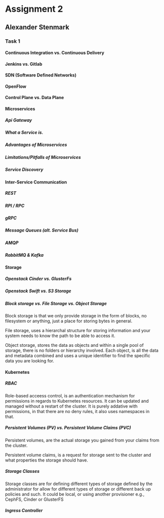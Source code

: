 Assignment 2
======
## Alexander Stenmark
### Task 1
#### Continuous Integration vs. Continuous Delivery
#### Jenkins vs. Gitlab
#### SDN (Software Defined Networks)
#### OpenFlow
#### Control Plane vs. Data Plane
#### Microservices
##### *Api Gateway*
##### *What a Service is.*
##### *Advantages of Microservices*
##### *Limitations/Pitfalls of Microservices*
##### *Service Discovery*
#### Inter-Service Communication
##### *REST*
##### *RPI / RPC*
##### *gRPC*
##### *Message Queues (alt. Service Bus)*
##### *AMQP*
##### *RabbitMQ & Kafka*
#### Storage
##### *Openstack Cinder vs. GlusterFs*
##### *Openstack Swift vs. S3 Storage*
##### *Block storage vs. File Storage vs. Object Storage*
Block storage is that we only provide storage in the form of blocks, no filesystem or anything, just a place for storing bytes in general.

File storage, uses a hierarchal structure for storing information and your system needs to know the path to be able to access it.

Object storage, stores the data as objects and within a single pool of storage, there is no folders or hierarchy involved. Each object, is all the data and metadata combined and uses a unique identifier to find the specific data you are looking for.
#### Kubernetes
##### *RBAC*
Role-based acceess control, is an authentication mechanism for permissions in regards to Kubernetes resources. It can be updated and managed without a restart of the cluster. It is purely addative with permissions, in that there are no deny rules, it also uses namespaces in that.
##### *Persistent Volumes (PV) vs. Persistent Volume Claims (PVC)*
Persistent volumes, are the actual storage you gained from your claims from the cluster.

Persistent volume claims, is a request for storage sent to the cluster and what properties the storage should have.
##### *Storage Classes*
Storage classes are for defining different types of storage defined by the administrator for allow for different types of storage or different back up policies and such. It could be local, or using another provisioner e.g., CephFS, Cinder or GlusterFS
##### *Ingress Controller*